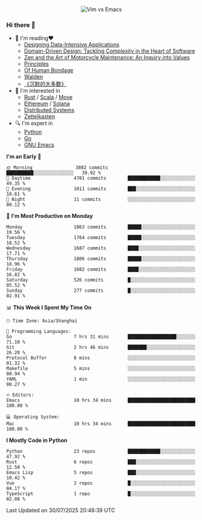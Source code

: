 <p align="center">
    <img src="https://gist.githubusercontent.com/coldnight/e696baffb094e71c96cb302118878eae/raw/40ea5053a6f66cc65f90f437e4173497da225958/banner.gif" alt="Vim vs Emacs" />
</p>

### Hi there 👋

- 📖 I'm reading❤️
    + [Designing Data-Intensive Applications](https://www.oreilly.com/library/view/designing-data-intensive-applications/9781491903063/)
    + [Domain-Driven Design: Tackling Complexity in the Heart of Software](https://www.dddcommunity.org/book/evans_2003/)
    + [Zen and the Art of Motorcycle Maintenance: An Inquiry into Values](https://en.wikipedia.org/wiki/Zen_and_the_Art_of_Motorcycle_Maintenance)
    + [Principles](https://www.principles.com/)
    + [Of Human Bondage](https://en.wikipedia.org/wiki/Of_Human_Bondage)
    + [Walden](https://en.wikipedia.org/wiki/Walden)
    + [《沉默的大多数》](https://en.wikipedia.org/wiki/Silent_majority)
- 🌱 I'm interested in
    + [Rust](https://www.rust-lang.org/) / [Scala](https://www.scala-lang.org/) / [Move](https://github.com/move-language/move/)
    + [Ethereum](https://ethereum.org/en/) / [Solana](https://solana.com/)
	+ [Distributed Systems](https://www.linuxzen.com/notes/topics/20200320174417_%E5%88%86%E5%B8%83%E5%BC%8F/)
	+ [Zettelkasten](https://www.linuxzen.com/notes/notes/20220120080920-slip_box/)
- 🔍 I'm expert in
    + [Python](https://www.python.org/)
    + [Go](https://go.dev/)
    + [GNU Emacs](https://www.gnu.org/software/emacs/)

<!--START_SECTION:waka-->
**I'm an Early 🐤** 

```text
🌞 Morning                3802 commits        ██████████░░░░░░░░░░░░░░░   39.92 % 
🌆 Daytime                4701 commits        ████████████░░░░░░░░░░░░░   49.35 % 
🌃 Evening                1011 commits        ███░░░░░░░░░░░░░░░░░░░░░░   10.61 % 
🌙 Night                  11 commits          ░░░░░░░░░░░░░░░░░░░░░░░░░   00.12 % 
```
📅 **I'm Most Productive on Monday** 

```text
Monday                   1863 commits        █████░░░░░░░░░░░░░░░░░░░░   19.56 % 
Tuesday                  1764 commits        █████░░░░░░░░░░░░░░░░░░░░   18.52 % 
Wednesday                1687 commits        ████░░░░░░░░░░░░░░░░░░░░░   17.71 % 
Thursday                 1806 commits        █████░░░░░░░░░░░░░░░░░░░░   18.96 % 
Friday                   1602 commits        ████░░░░░░░░░░░░░░░░░░░░░   16.82 % 
Saturday                 526 commits         █░░░░░░░░░░░░░░░░░░░░░░░░   05.52 % 
Sunday                   277 commits         █░░░░░░░░░░░░░░░░░░░░░░░░   02.91 % 
```


📊 **This Week I Spent My Time On** 

```text
🕑︎ Time Zone: Asia/Shanghai

💬 Programming Languages: 
Go                       7 hrs 31 mins       ██████████████████░░░░░░░   71.10 % 
Git                      2 hrs 46 mins       ███████░░░░░░░░░░░░░░░░░░   26.20 % 
Protocol Buffer          8 mins              ░░░░░░░░░░░░░░░░░░░░░░░░░   01.32 % 
Makefile                 5 mins              ░░░░░░░░░░░░░░░░░░░░░░░░░   00.94 % 
YAML                     1 min               ░░░░░░░░░░░░░░░░░░░░░░░░░   00.27 % 

🔥 Editors: 
Emacs                    10 hrs 34 mins      █████████████████████████   100.00 % 

💻 Operating System: 
Mac                      10 hrs 34 mins      █████████████████████████   100.00 % 
```

**I Mostly Code in Python** 

```text
Python                   23 repos            ████████████░░░░░░░░░░░░░   47.92 % 
Rust                     6 repos             ███░░░░░░░░░░░░░░░░░░░░░░   12.50 % 
Emacs Lisp               5 repos             ███░░░░░░░░░░░░░░░░░░░░░░   10.42 % 
Vue                      2 repos             █░░░░░░░░░░░░░░░░░░░░░░░░   04.17 % 
TypeScript               1 repo              █░░░░░░░░░░░░░░░░░░░░░░░░   02.08 % 
```




 Last Updated on 30/07/2025 20:48:39 UTC
<!--END_SECTION:waka-->
